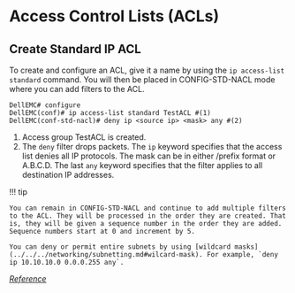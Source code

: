 # Access Control Lists (ACLs)

## Create Standard IP ACL

To create and configure an ACL, give it a name by using the `ip access-list standard` command. You will then be placed in CONFIG-STD-NACL mode where you can add filters to the ACL.

```shell
DellEMC# configure
DellEMC(conf)# ip access-list standard TestACL #(1)
DellEMC(conf-std-nacl)# deny ip <source ip> <mask> any #(2)
```

1. Access group TestACL is created.
2. The `deny` filter drops packets. The `ip` keyword specifies that the access list denies all IP protocols. The mask can be in either /prefix format or A.B.C.D. The last `any` keyword specifies that the filter applies to all destination IP addresses.

!!! tip

    You can remain in CONFIG-STD-NACL and continue to add multiple filters to the ACL. They will be processed in the order they are created. That is, they will be given a sequence number in the order they are added. Sequence numbers start at 0 and increment by 5.

    You can deny or permit entire subnets by using [wildcard masks](../../../networking/subnetting.md#wilcard-mask). For example, `deny ip 10.10.10.0 0.0.0.255 any`. 

[*Reference*](https://www.dell.com/support/manuals/en-us/dell-emc-os-9/s4048-on-9.14.2.4-config/configure-a-standard-ip-acl?guid=guid-2712d30d-7eaa-4ab7-a2ef-acd6baa76103&lang=en-us)

## 